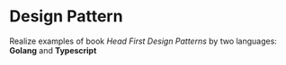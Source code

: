 # Design Pattern

Realize examples of book *Head First Design Patterns* by two languages: **Golang** and **Typescript**